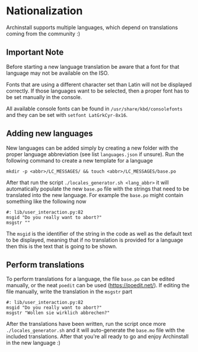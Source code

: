 # Nationalization

Archinstall supports multiple languages, which depend on translations coming from the community :)

## Important Note
Before starting a new language translation be aware that a font for that language may not be
available on the ISO.

Fonts that are using a different character set than Latin will not be displayed correctly. If those languages
want to be selected, then a proper font has to be set manually in the console.

All available console fonts can be found in `/usr/share/kbd/consolefonts` and they
can be set with `setfont LatGrkCyr-8x16`.

## Adding new languages

New languages can be added simply by creating a new folder with the proper language abbreviation (see list `languages.json` if unsure).
Run the following command to create a new template for a language
```
mkdir -p <abbr>/LC_MESSAGES/ && touch <abbr>/LC_MESSAGES/base.po
```

After that run the script `./locales_generator.sh <lang_abbr>` it will automatically populate the new `base.po` file with the strings that
need to be translated into the new language.
For example the `base.po` might contain something like the following now
```
#: lib/user_interaction.py:82
msgid "Do you really want to abort?"
msgstr ""
```

The `msgid` is the identifier of the string in the code as well as the default text to be displayed, meaning that if no
translation is provided for a language then this is the text that is going to be shown.

## Perform translations

To perform translations for a language, the file `base.po` can be edited manually, or the neat `poedit` can be used (https://poedit.net/).
If editing the file manually, write the translation in the `msgstr` part

```
#: lib/user_interaction.py:82
msgid "Do you really want to abort?"
msgstr "Wollen sie wirklich abbrechen?"
```

After the translations have been written, run the script once more `./locales_generator.sh` and it will auto-generate the `base.mo` file with the included translations.
After that you're all ready to go and enjoy Archinstall in the new language :)

